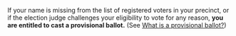 If your name is missing from the list of registered voters in your precinct, or if the election judge challenges your eligibility to vote for any reason, **you are entitled to cast a provisional ballot.** (See [What is a provisional ballot?](#item-what-is-provisional-ballot))  
